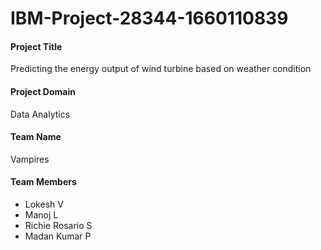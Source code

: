 # IBM-Project-28344-1660110839
#### Project Title
Predicting the energy output of wind turbine based on weather condition


#### Project Domain
Data Analytics

#### Team Name
Vampires

#### Team Members
- Lokesh V
- Manoj L
- Richie Rosario S
- Madan Kumar P
